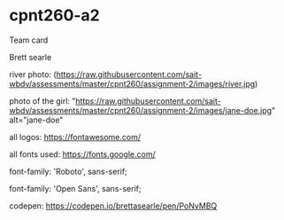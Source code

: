 # cpnt260-a2
Team card


Brett searle  


river photo: (https://raw.githubusercontent.com/sait-wbdv/assessments/master/cpnt260/assignment-2/images/river.jpg)


photo of the girl: "https://raw.githubusercontent.com/sait-wbdv/assessments/master/cpnt260/assignment-2/images/jane-doe.jpg" alt="jane-doe"


all logos: https://fontawesome.com/ 


all fonts used: https://fonts.google.com/


font-family: 'Roboto', sans-serif;  


font-family: 'Open Sans', sans-serif;


codepen: https://codepen.io/brettasearle/pen/PoNvMBQ
